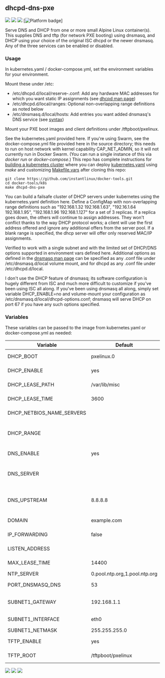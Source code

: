 ## dhcpd-dns-pxe
[![](https://images.microbadger.com/badges/version/instantlinux/dhcpd-dns-pxe.svg)](https://microbadger.com/images/instantlinux/dhcpd-dns-pxe "Version badge") [![](https://images.microbadger.com/badges/image/instantlinux/dhcpd-dns-pxe.svg)](https://microbadger.com/images/instantlinux/dhcpd-dns-pxe "Image badge") [![](https://images.microbadger.com/badges/commit/instantlinux/dhcpd-dns-pxe.svg)](https://microbadger.com/images/instantlinux/dhcpd-dns-pxe "Commit badge") [![](https://img.shields.io/badge/platform-amd64%20arm64%20arm%2Fv6%20arm%2Fv7-blue "Platform badge")]

Serve DNS and DHCP from one or more small Alpine Linux container(s). This
supplies DNS and tftp (for network PXE booting) using dnsmasq, and
DHCP using your choice of the original ISC dhcpd or the newer
dnsmasq. Any of the three services can be enabled or disabled. 

### Usage

In kubernetes.yaml / docker-compose.yml, set the environment variables for your environment.

Mount these under /etc:

* /etc/dhcpd.d/local/reserve-<net>.conf: Add any hardware MAC addresses for which you want static IP assignments (see [dhcpd man page](https://linux.die.net/man/5/dhcpd.conf))
* /etc/dhcpd.d/local/ranges: Optional non-overlapping range definitions as noted below
* /etc/dnsmasq.d/local/hosts: Add entries you want added dnsmasq's DNS service (see [syntax](https://linux.die.net/man/5/hosts))

Mount your PXE boot images and client definitions under /tftpboot/pxelinux.

See the kubernetes.yaml provided here. If you're using Swarm, see the docker-compose.yml file provided here in the source directory; this needs to run on host network with kernel capability CAP_NET_ADMIN, so it will not currently run in Docker Swarm. (You can run a single instance of this via _docker run_ or _docker-compose_.) This repo has complete instructions for
[building a kubernetes cluster](https://github.com/instantlinux/docker-tools/blob/master/k8s/README.md) where you can deploy [kubernetes.yaml](https://github.com/instantlinux/docker-tools/blob/master/images/dhcpd-dns-pxe/kubernetes.yaml) using _make_ and customizing [Makefile.vars](https://github.com/instantlinux/docker-tools/blob/master/k8s/Makefile.vars) after cloning this repo:
~~~
git clone https://github.com/instantlinux/docker-tools.git
cd docker-tools/k8s
make dhcpd-dns-pxe
~~~

You can build a failsafe cluster of DHCP servers under kubernetes using the kubernetes.yaml definition here. Define a ConfigMap with non-overlapping range definitions such as "192.168.1.32 192.168.1.63", "192.16.1.64 192.168.1.95", "192.168.1.96 192.168.1.127" for a set of 3 replicas. If a replica goes down, the others will continue to assign addresses. They won't conflict thanks to the way DHCP protocol works; a client will use the first address offered and ignore any additional offers from the server pool. If a blank range is specified, the dhcp server will offer only reserved MAC/IP assignments.

Verified to work with a single subnet and with the limited set of DHCP/DNS options supported in environment vars defined here. Additional options as defined in the [dnsmasq man page](https://linux.die.net/man/8/dnsmasq) can be specified as any .conf file under /etc/dnsmasq.d/local volume mount, and for dhcpd as any .conf file under /etc/dhcpd.d/local.

I don't use the DHCP feature of dnsmasq; its software configuration
is hugely different from ISC and much more difficult to customize if
you've been using ISC all along. If you've been using dnsmasq all
along, simply set variable DHCP_ENABLE=no and volume-mount your configuration as /etc/dnsmasq.d/local/dhcpd-options.conf; dnsmasq will serve
DHCP on port 67 if you have any such options specified.

### Variables

These variables can be passed to the image from kubernetes.yaml or docker-compose.yml as needed:

Variable | Default | Description |
-------- | ------- | ----------- |
DHCP_BOOT | pxelinux.0 | PXE-boot filename
DHCP_ENABLE | yes | enable dhcp server
DHCP_LEASE_PATH | /var/lib/misc | don't change this
DHCP_LEASE_TIME | 3600 | default lease time
DHCP_NETBIOS_NAME_SERVERS | | netBIOS name servers
DHCP_RANGE | | dynamic IP pool, e.g. "192.168.1.101 192.168.1.150"
DNS_ENABLE | yes | enable dns server
DNS_SERVER | | list of (other) DNS servers to send dhcp clients
DNS_UPSTREAM | 8.8.8.8 | upstream DNS server for queries (e.g. your ISP)
DOMAIN | example.com | your domain name
IP_FORWARDING | false | enable clients' IP forwarding
LISTEN_ADDRESS | | bind to IP address
MAX_LEASE_TIME | 14400 | maximum lease time
NTP_SERVER | 0.pool.ntp.org,1.pool.ntp.org | 
PORT_DNSMASQ_DNS | 53 | port number for DNS
SUBNET1_GATEWAY | 192.168.1.1 | gateway IP to send dhcp clients
SUBNET1_INTERFACE | eth0 | serve only on this subnet
SUBNET1_NETMASK | 255.255.255.0 | network mask
TFTP_ENABLE | yes | enable tftp server
TFTP_ROOT | /tftpboot/pxelinux | don't change this

[![](https://images.microbadger.com/badges/license/instantlinux/dhcpd-dns-pxe.svg)](https://microbadger.com/images/instantlinux/dhcpd-dns-pxe "License badge") [![](https://img.shields.io/badge/code-isc%2Fdhcp-blue.svg)](https://source.isc.org/git/dhcp.git "Code repo") [![](https://img.shields.io/badge/code-thekelleys%2Fdnsmasq-blue.svg)](http://thekelleys.org.uk/gitweb/?p=dnsmasq.git "Code repo")
